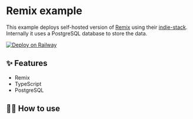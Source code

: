 # Remix example

This example deploys self-hosted version of [Remix](https://remix.run/) using their [indie-stack](https://github.com/remix-run/indie-stack). Internally it uses a PostgreSQL database to store the data.

[![Deploy on Railway](https://railway.app/button.svg)](https://railway.app/new/template/remix?referralCode=faraz)

## ✨ Features

- Remix
- TypeScript
- PostgreSQL

## 💁‍♀️ How to use